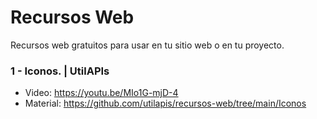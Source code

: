 # Recursos Web
Recursos web gratuitos para usar en tu sitio web o en tu proyecto.

### 1 - Iconos. | UtilAPIs
- Video: https://youtu.be/MIo1G-mjD-4
- Material: https://github.com/utilapis/recursos-web/tree/main/Iconos